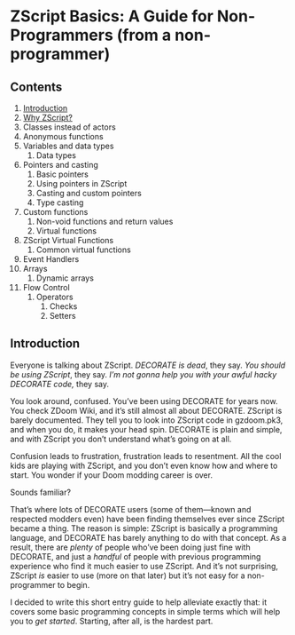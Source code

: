 # ZScript Basics: A Guide for Non-Programmers (from a non-programmer)

## Contents

1. [Introduction](#Introduction)
2. [Why ZScript?](Why_ZScript.md)
3. Classes instead of actors
4. Anonymous functions
5. Variables and data types
   1. Data types
6. Pointers and casting
   1. Basic pointers
   2. Using pointers in ZScript
   3. Casting and custom pointers
   4. Type casting
7. Custom functions
   1. Non-void functions and return values
   2. Virtual functions
8. ZScript Virtual Functions
   1. Common virtual functions
9. Event Handlers
10. Arrays
    1. Dynamic arrays
11. Flow Control
    1. Operators
       1. Checks
       2. Setters

## Introduction

Everyone is talking about ZScript. *DECORATE is dead*, they say. *You should be using ZScript*, they say. *I’m not gonna help you with your awful hacky DECORATE code,* they say.

You look around, confused. You’ve been using DECORATE for years now. You check ZDoom Wiki, and it’s still almost all about DECORATE. ZScript is barely documented. They tell you to look into ZScript code in gzdoom.pk3, and when you do, it makes your head spin. DECORATE is plain and simple, and with ZScript you don’t understand what’s going on at all.

Confusion leads to frustration, frustration leads to resentment. All the cool kids are playing with ZScript, and you don’t even know how and where to start. You wonder if your Doom modding career is over.

Sounds familiar?

That’s where lots of DECORATE users (some of them—known and respected modders even) have been finding themselves ever since ZScript became a thing. The reason is simple: ZScript is basically a programming language, and DECORATE has barely anything to do with that concept. As a result, there are *plenty* of people who’ve been doing just fine with DECORATE, and just a *handful* of people with previous programming experience who find it much easier to use ZScript. And it’s not surprising, ZScript *is* easier to use (more on that later) but it’s not easy for a non-programmer to begin.

I decided to write this short entry guide to help alleviate exactly that: it covers some basic programming concepts in simple terms which will help you to *get started*. Starting, after all, is the hardest part.
